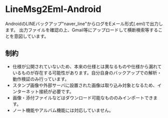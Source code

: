 # LineMsg2Eml-Android

AndroidのLINEバックアップ"naver_line"からログをEメール形式(.eml)で出力します。
出力ファイルを確認の上、Gmail等にアップロードして横断検索等することを意図しています。

## 制約
- 仕様が公開されていないため、本来の仕様とは異なるものや仕様から漏れているものが存在する可能性があります。自分自身のバックアップでの解析・動作検証のみ行っています。
- スタンプ画像や外部サーバに設置された画像は取り込み対象となるため、インターネット接続が必要です。
- 画像・添付ファイルなどはダウンロード可能なもののみインポートできます。
- ノート機能やアルバム機能には対応していません。
